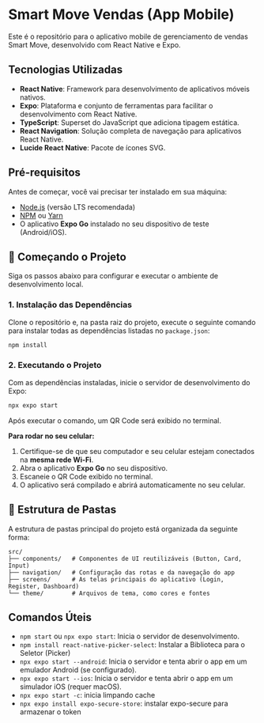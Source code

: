 # Smart Move Vendas (App Mobile)

Este é o repositório para o aplicativo mobile de gerenciamento de vendas Smart Move, desenvolvido com React Native e Expo.

## Tecnologias Utilizadas

- **React Native**: Framework para desenvolvimento de aplicativos móveis nativos.
- **Expo**: Plataforma e conjunto de ferramentas para facilitar o desenvolvimento com React Native.
- **TypeScript**: Superset do JavaScript que adiciona tipagem estática.
- **React Navigation**: Solução completa de navegação para aplicativos React Native.
- **Lucide React Native**: Pacote de ícones SVG.

## Pré-requisitos

Antes de começar, você vai precisar ter instalado em sua máquina:
- [Node.js](https://nodejs.org/en/) (versão LTS recomendada)
- [NPM](https://www.npmjs.com/) ou [Yarn](https://yarnpkg.com/)
- O aplicativo **Expo Go** instalado no seu dispositivo de teste (Android/iOS).

## 🚀 Começando o Projeto

Siga os passos abaixo para configurar e executar o ambiente de desenvolvimento local.

### 1. Instalação das Dependências

Clone o repositório e, na pasta raiz do projeto, execute o seguinte comando para instalar todas as dependências listadas no `package.json`:

```bash
npm install
```

### 2. Executando o Projeto

Com as dependências instaladas, inicie o servidor de desenvolvimento do Expo:

```bash
npx expo start
```

Após executar o comando, um QR Code será exibido no terminal.

**Para rodar no seu celular:**
1.  Certifique-se de que seu computador e seu celular estejam conectados na **mesma rede Wi-Fi**.
2.  Abra o aplicativo **Expo Go** no seu dispositivo.
3.  Escaneie o QR Code exibido no terminal.
4.  O aplicativo será compilado e abrirá automaticamente no seu celular.

## 📂 Estrutura de Pastas

A estrutura de pastas principal do projeto está organizada da seguinte forma:

```
src/
├── components/   # Componentes de UI reutilizáveis (Button, Card, Input)
├── navigation/   # Configuração das rotas e da navegação do app
├── screens/      # As telas principais do aplicativo (Login, Register, Dashboard)
└── theme/        # Arquivos de tema, como cores e fontes
```

## Comandos Úteis

- `npm start` ou `npx expo start`: Inicia o servidor de desenvolvimento.
- `npm install react-native-picker-select`: Instalar a Biblioteca para o Seletor (Picker)
- `npx expo start --android`: Inicia o servidor e tenta abrir o app em um emulador Android (se configurado).
- `npx expo start --ios`: Inicia o servidor e tenta abrir o app em um simulador iOS (requer macOS).
- `npx expo start -c`: inicia limpando cache
- `npx expo install expo-secure-store`: instalar expo-secure para armazenar o token

